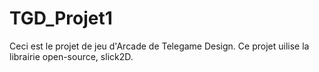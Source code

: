 # TGD_Projet1
Ceci est le projet de jeu d'Arcade de Telegame Design.
Ce projet uilise la librairie open-source, slick2D.